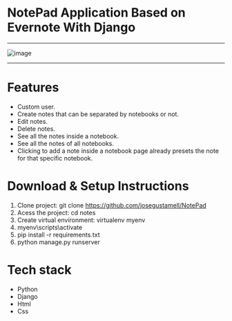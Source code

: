 # NotePad Application Based on Evernote With Django
***
![image](https://user-images.githubusercontent.com/90484417/186724303-22993e80-64a0-43fb-bfe1-20b3d38dabba.png)
***


# Features
  * Custom user.
  * Create notes that can be separated by notebooks or not.
  * Edit notes.
  * Delete notes.
  * See all the notes inside a notebook.
  * See all the notes of all notebooks.
  * Clicking to add a note inside a notebook page already presets the note for that specific notebook.

# Download & Setup Instructions
  1. Clone project: git clone https://github.com/josegustamell/NotePad
  2. Acess the project: cd notes
  3. Create virtual environment: virtualenv myenv
  4. myenv\scripts\activate
  5. pip install -r requirements.txt
  6. python manage.py runserver

# Tech stack
  * Python
  * Django
  * Html
  * Css
